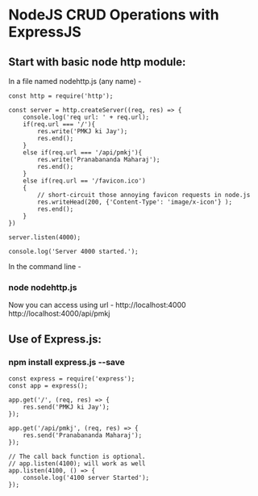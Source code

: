 # NodeJS CRUD Operations with ExpressJS

## Start with basic node http module:

In a file named nodehttp.js (any name) -
```
const http = require('http');

const server = http.createServer((req, res) => {
    console.log('req url: ' + req.url);
    if(req.url === '/'){
        res.write('PMKJ ki Jay');
        res.end();
    }
    else if(req.url === '/api/pmkj'){
        res.write('Pranabananda Maharaj');
        res.end();
    }
    else if(req.url == '/favicon.ico')
    {
        // short-circuit those annoying favicon requests in node.js
        res.writeHead(200, {'Content-Type': 'image/x-icon'} );
        res.end();
    }
})

server.listen(4000);

console.log('Server 4000 started.');
```
In the command line - 
### node nodehttp.js

Now you can access using url -
http://localhost:4000
http://localhost:4000/api/pmkj

## Use of Express.js:
### npm install express.js --save

```
const express = require('express');
const app = express();

app.get('/', (req, res) => {
    res.send('PMKJ ki Jay');
});

app.get('/api/pmkj', (req, res) => {
    res.send('Pranabananda Maharaj');
});

// The call back function is optional. 
// app.listen(4100); will work as well
app.listen(4100, () => {
    console.log('4100 server Started');
});

```

